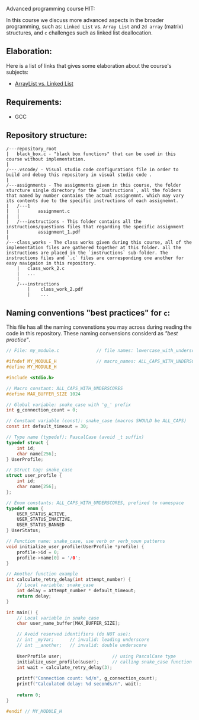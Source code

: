 Advanced programming course HIT:

In this course we discuss more advanced aspects in the broader programming, such as: `Linked List` vs. `Array List` and `2d array` (matrix) structures, and `c` challenges such as linked list deallocation.

## Elaboration:
Here is a list of links that gives some elaboration about the course's subjects: <br/>
- [ArrayList vs. Linked List](https://www.youtube.com/watch?v=xFMXIgvlgcY)

## Requirements:
- GCC

## Repository structure:
```
/---repository_root
|   black_box.c - "black box functions" that can be used in this course without implementation.
|
/---.vscode/ - Visual studio code configurations file in order to build and debug this repository in visual studio code .
|
/---assignments - The assignments given in this course, the folder sturcture single directory for the `instructions`, all the folders that named by number contains the actual assignemnt. which may vary its contents due to the specific instructions of each assignemnt.
|   /---1
|   |       assignment.c
|   |
|   /---instructions - This folder contains all the instructions/questions files that regarding the specific assignment
|           assignment_1.pdf
|
/---class_works - The class works given during this course, all of the implementation files are gathered together at this folder. all the instructions are placed in the `instructions` sub-folder. The instructions files and `.c` files are corresponding one another for easy navigaion in this repository.
    |   class_work_2.c
    |   ...
    |
    /---instructions
        |    class_work_2.pdf
        |    ...
```
## Naming conventions "best practices" for `c`:
This file has all the naming convenstions you may across during reading the code in this repository.
These naming convensions considerd as *"best practice"*. 
```c
// File: my_module.c              // file names: lowercase_with_underscores.c/.h

#ifndef MY_MODULE_H               // macro_names: ALL_CAPS_WITH_UNDERSCORES, prefixed by file/module
#define MY_MODULE_H

#include <stdio.h>

// Macro constant: ALL_CAPS_WITH_UNDERSCORES
#define MAX_BUFFER_SIZE 1024

// Global variable: snake_case with 'g_' prefix
int g_connection_count = 0;

// Constant variable (const): snake_case (macros SHOULD be ALL_CAPS)
const int default_timeout = 30;

// Type name (typedef): PascalCase (avoid _t suffix)
typedef struct {
    int id;
    char name[256];
} UserProfile;

// Struct tag: snake_case
struct user_profile {
    int id;
    char name[256];
};

// Enum constants: ALL_CAPS_WITH_UNDERSCORES, prefixed to namespace
typedef enum {
    USER_STATUS_ACTIVE,
    USER_STATUS_INACTIVE,
    USER_STATUS_BANNED
} UserStatus;

// Function name: snake_case, use verb or verb_noun patterns
void initialize_user_profile(UserProfile *profile) {
    profile->id = 0;
    profile->name[0] = '/0';
}

// Another function example
int calculate_retry_delay(int attempt_number) {
    // Local variable: snake_case
    int delay = attempt_number * default_timeout;
    return delay;
}

int main() {
    // Local variable in snake_case
    char user_name_buffer[MAX_BUFFER_SIZE];

    // Avoid reserved identifiers (do NOT use):
    // int _myVar;      // invalid: leading underscore
    // int __another;   // invalid: double underscore
    
    UserProfile user;                   // using PascalCase type
    initialize_user_profile(&user);     // calling snake_case function
    int wait = calculate_retry_delay(3);
    
    printf("Connection count: %d/n", g_connection_count);
    printf("Calculated delay: %d seconds/n", wait);
    
    return 0;
}

#endif // MY_MODULE_H
```